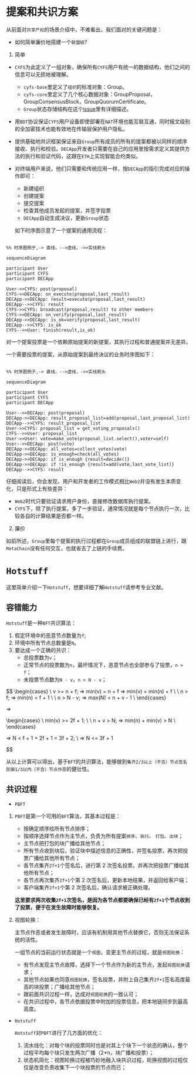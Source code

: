 # 提案和共识方案

从前面对`共享产权`的场景介绍中，不难看出，我们面对的关键问题是：

-   如何简单廉价地搭建一个`联盟链`?

1. 简单

-   `CYFS`为此定义了一组对象，确保所有`CYFS`用户有统一的数据结构，他们之间的信息可以无损地被理解。

    -   `cyfs-base`里定义了`组织`的标准对象：Group。
    -   `cyfs-core`里定义了几个核心数据对象：GroupProposal，GroupConsensusBlock，GroupQuorumCertificate。
    -   `Group`状态存储结构在这个[issue](https://github.com/buckyos/CYFS/issues/71#issuecomment-1378616109)里有详细描述。

-   用`BDT`协议保证`CYFS`用户设备即使部署在`NAT`环境也能互联互通，同时报文级别的全加密技术也能有效地在传输层保护用户隐私。
-   提供基础地共识框架保证来自`Group`所有成员的所有的提案都被以同样的顺序接收、执行和校验。`DECApp`开发者只需要在自己的应用里按需求定义其提供方法的执行和验证代码，这跟在`ETH`上实现智能合约类似。
-   对终端用户来说，他们只需要和传统应用一样，按`DECApp`的指引完成对应的操作即可：

    -   新建组织
    -   创建提案
    -   提交提案
    -   检查其他成员发起的提案，并签字投票
    -   `DECApp`自动生成决议，更新`Group`状态

    如下时序图示意了一个提案的通用流程：

```mermaid

%% 时序图例子,-> 直线，-->虚线，->>实线箭头

sequenceDiagram

participant User
participant CYFS
participant DECApp

User->>CYFS: post(proposal)
CYFS->>DECApp: on_execute(proposal,last_result)
DECApp->>DECApp: result=execute(proposal,last_result)
DECApp-->>CYFS: result
CYFS->>CYFS: broadcast(proposal,result) to other members
CYFS->>DECApp: on_verify(proposal,last_result)
DECApp->>DECApp: is_ok=verify(proposal,last_result)
DECApp-->>CYFS: is_ok
CYFS-->>User: finish(result,is_ok)
```

对一个提案投票是一个依赖原始提案的新提案，其执行过程和普通提案并无差异。

一个需要投票的提案，从原始提案到最终决议的业务时序图如下：

```mermaid

%% 时序图例子,-> 直线，-->虚线，->>实线箭头

sequenceDiagram

participant User
participant CYFS
participant DECApp

User-->>DECApp: post(proposal)
DECApp->>DECApp: result_proposal_list=add(proposal,last_proposal_list)
DECApp-->>CYFS: result_proposal_list
User->>CYFS: proposal_list = get_voting_proposals()
CYFS-->>User: proposal_list
User->>User: vote=make_vote(proposal_list.select(),voter=self)
User-->>DECApp: post(vote)
DECApp->>DECApp: all_votes=collect_votes(vote)
DECApp->>DECApp: is_enough=check(all_votes)
DECApp->>DECApp: if is_enough {result=decide()}
DECApp->>DECApp: if !is_enough {result=add(vote,last_vote_list)}
DECApp-->>CYFS: result
```

仔细阅读后，你会发现，用户和开发者的工作模式相比`Web2`并没有发生本质变化，只是形式上有些差异：

-   `Web2`时代只要验证请求用户身份，直接修改数据库执行提案。
-   `CYFS`下，除了执行提案，多了一步验证，通常情况就是每个节点执行一次，比较各自的计算结果是否都一样。

2. 廉价

如前所述，`Group`里每个提案的执行过程都在`Group`成员组成的联盟链上进行，跟`MetaChain`没有任何交互，也就省去了上链的手续费。

# `Hotstuff`

这里简单介绍一下`Hotstuff`，想要详细了解`Hotstuff`请参考专业文献。

## 容错能力

`Hotstuff`是一种`BFT`共识算法：

1. 假定环境中的恶意节点数量为`f`;
2. 环境中所有节点总数量是`N`。
3. 要达成一个正确的共识：
    - 总投票数为`v`；
    - 正常节点的投票数为`n`，最坏情况下，恶意节点也全部参与了投票，`n > f`；
    - 未投票节点数为`N - v`，`n > N - v`；

$$
\begin{cases}
\   v >= n + f; => min(v) = n + f => min(v) = min(n) + f \\
\   n > f; => min(n) = f + 1 \\
\   n > N - v; => max(N) = n + v - 1 \\
\end{cases}

=>

\begin{cases}
\   min(v) >= 2f + 1; \\
\   n + v > N; => min(n) + min(v) > N \\
\end{cases}

=> N < f + 1 + 2f + 1 = 3f + 2; \\
=> N <= 3f + 1


$$

从以上计算可以得出，基于`BFT`的共识算法，能够做到`集齐2/3以上（不含）节点签名防御1/3以内（不含）节点作恶`的健壮性。

## 共识过程

-   `PBFT`

1. `PBFT`是第一个可用的`BFT`算法，其基本过程是：

    - 按确定顺序给所有节点排序；
    - 按顺序选择节点作为主节点，负责为所有提案`排序`、`执行`、 `打包`、`出块`；
    - 主节点把打包的块广播给其他节点；
    - 所有节点收到块后，验证块中描述信息的正确性，并签名投票，再次把投票广播给其他所有节点；
    - 各节点集齐`2f+1`个签名后，进行第 2 次签名投票，并再次把投票广播给其他所有节点；
    - 各节点再次集齐`2f+1`个第 2 次签名后，更新本地结果，并返回给客户端；
    - 客户端集齐`2f+1`个第 2 次签名后，确认请求被正确处理。

    **这里要求两次收集`2f+1`次签名，是因为各节点都要确保已经有`2f+1`个节点收到了投票，便于在发生故障时能够恢复。**

2. 视图轮换：

    主节点作恶或者发生故障时，应该有机制用其他节点替换它，否则无法保证系统的活性。

    一组节点的当前运行状态就是一个`视图`，变更主节点的过程，就是`视图轮换`：

    - 有节点发现主节点故障，选择下一个节点作为新的主节点，发起`视图轮换`请求；
    - 其他节点如果也同意`视图轮换`，签名投票，并附上自己集齐`2f+1`签名高度最高的块投票；广播给其他节点；
    - 跟前面共识过程一样，达成对`视图轮换`的一致认可；
    - 在共识过程中，各节点依据投票中附加的投票信息，把本地链同步到最高高度。

-   `Hotstuff`

    `Hotstuff`对`PBFT`进行了几方面的优化：

    1. 流水线化：对每个块的投票同时也是对其上个块下一个状态的确认，整个过程平均每个块只发生两次广播（2\*n，块广播和投票）；
    2. 状态机简化：视图轮换过程被巧妙地融入块共识过程，轮换视图的过程仅仅是改变负责收集下一个块投票的节点而已；
